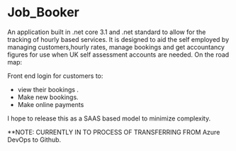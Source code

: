 # Job_Booker
An application built in .net core 3.1 and .net standard to allow for the tracking of hourly based services. It is designed to aid the self employed by managing customers,hourly rates, manage bookings and get accountancy figures for use when UK self assessment accounts are needed. On the road map:

Front end login for customers to:
  - view their bookings .
  - Make new bookings.
  - Make online payments
  
  
I hope to release this as a SAAS based model to minimize complexity.


**NOTE: CURRENTLY IN TO PROCESS OF TRANSFERRING FROM Azure DevOps to Github.
